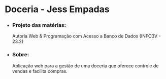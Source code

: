 # Doceria - Jess Empadas
<ul>
  <li><h3>Projeto das matérias:</h3> Autoria Web & Programação com Acesso a Banco de Dados
(INFO3V - 23.2)</li> 
  <li><h3>Sobre:</h3> Aplicação web para a gestão de uma doceria que oferece controle de vendas e facilita compras.</li>
</ul>

